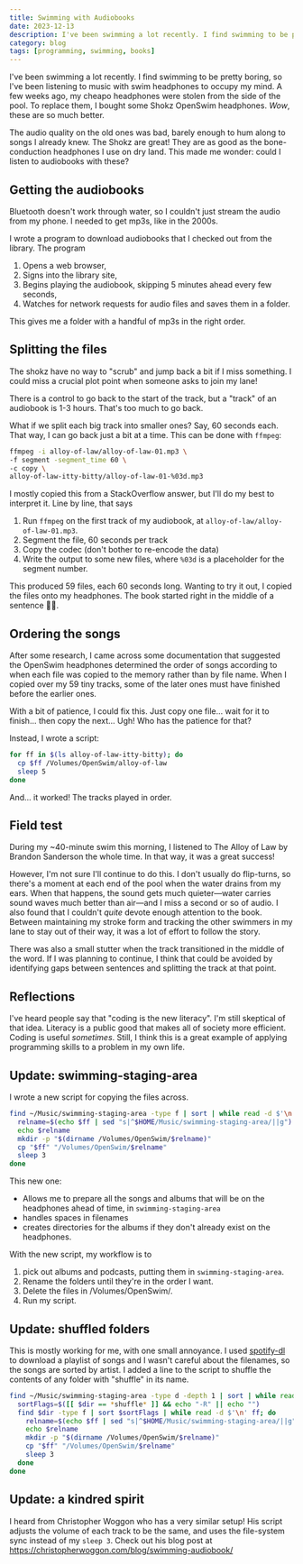 ```yaml
---
title: Swimming with Audiobooks
date: 2023-12-13
description: I've been swimming a lot recently. I find swimming to be pretty boring, so I've been listening to music with swim headphones to occupy my mind. A few weeks ago, my cheapo headphones were stolen from the side of the pool. To replace them, I bought some Shokz OpenSwim headphones. Wow, these are so much better.
category: blog
tags: [programming, swimming, books]
---
```


I've been swimming a lot recently. I find swimming to be pretty boring, so I've been listening to music with swim headphones to occupy my mind. A few weeks ago, my cheapo headphones were stolen from the side of the pool. To replace them, I bought some Shokz OpenSwim headphones. _Wow_, these are so much better.

The audio quality on the old ones was bad, barely enough to hum along to songs I already knew. The Shokz are great! They are as good as the bone-conduction headphones I use on dry land. This made me wonder: could I listen to audiobooks with these?

## Getting the audiobooks

Bluetooth doesn't work through water, so I couldn't just stream the audio from my phone. I needed to get mp3s, like in the 2000s.

I wrote a program to download audiobooks that I checked out from the library. The program

1. Opens a web browser,
2. Signs into the library site,
3. Begins playing the audiobook, skipping 5 minutes ahead every few seconds,
4. Watches for network requests for audio files and saves them in a folder.

This gives me a folder with a handful of mp3s in the right order.

## Splitting the files

The shokz have no way to "scrub" and jump back a bit if I miss something. I could miss a crucial plot point when someone asks to join my lane!

There is a control to go back to the start of the track, but a "track" of an audiobook is 1-3 hours. That's too much to go back.

What if we split each big track into smaller ones? Say, 60 seconds each. That way, I can go back just a bit at a time. This can be done with `ffmpeg`:

```bash
ffmpeg -i alloy-of-law/alloy-of-law-01.mp3 \
-f segment -segment_time 60 \
-c copy \
alloy-of-law-itty-bitty/alloy-of-law-01-%03d.mp3
```

I mostly copied this from a StackOverflow answer, but I'll do my best to interpret it. Line by line, that says

1. Run `ffmpeg` on the first track of my audiobook, at `alloy-of-law/alloy-of-law-01.mp3`.
2. Segment the file, 60 seconds per track
3. Copy the codec (don't bother to re-encode the data)
4. Write the output to some new files, where `%03d` is a placeholder for the segment number.

This produced 59 files, each 60 seconds long. Wanting to try it out, I copied the files onto my headphones. The book started right in the middle of a sentence 🤦🏻.

## Ordering the songs

After some research, I came across some documentation that suggested the OpenSwim headphones determined the order of songs according to when each file was copied to the memory rather than by file name. When I copied over my 59 tiny tracks, some of the later ones must have finished before the earlier ones.

With a bit of patience, I could fix this. Just copy one file... wait for it to finish... then copy the next... Ugh! Who has the patience for that?

Instead, I wrote a script:

```bash
for ff in $(ls alloy-of-law-itty-bitty); do
  cp $ff /Volumes/OpenSwim/alloy-of-law 
  sleep 5
done
```

And... it worked! The tracks played in order.

## Field test

During my ~40-minute swim this morning, I listened to The Alloy of Law by Brandon Sanderson the whole time. In that way, it was a great success!

However, I'm not sure I'll continue to do this. I don't usually do flip-turns, so there's a moment at each end of the pool when the water drains from my ears. When that happens, the sound gets much quieter—water carries sound waves much better than air—and I miss a second or so of audio. I also found that I couldn't _quite_ devote enough attention to the book. Between maintaining my stroke form and tracking the other swimmers in my lane to stay out of their way, it was a lot of effort to follow the story.

There was also a small stutter when the track transitioned in the middle of the word. If I was planning to continue, I think that could be avoided by identifying gaps between sentences and splitting the track at that point.

## Reflections

I've heard people say that "coding is the new literacy". I'm still skeptical of that idea. Literacy is a public good that makes all of society more efficient. Coding is useful _sometimes_. Still, I think this is a great example of applying programming skills to a problem in my own life.

## Update: swimming-staging-area

I wrote a new script for copying the files across.

```bash
find ~/Music/swimming-staging-area -type f | sort | while read -d $'\n' ff; do
  relname=$(echo $ff | sed "s|^$HOME/Music/swimming-staging-area/||g")
  echo $relname
  mkdir -p "$(dirname /Volumes/OpenSwim/$relname)"
  cp "$ff" "/Volumes/OpenSwim/$relname"
  sleep 3
done
```

This new one:

- Allows me to prepare all the songs and albums that will be on the headphones ahead of time, in `swimming-staging-area`
- handles spaces in filenames
- creates directories for the albums if they don't already exist on the headphones.

With the new script, my workflow is to

1. pick out albums and podcasts, putting them in `swimming-staging-area`.
2. Rename the folders until they're in the order I want.
3. Delete the files in /Volumes/OpenSwim/.
4. Run my script.

## Update: shuffled folders

This is mostly working for me, with one small annoyance. I used [spotify-dl](https://sathyasays.com/2015/12/29/spotify-dl-download-your-spotify-my-music-songs-as-mp3/) to download a playlist of songs and I wasn't careful about the filenames, so the songs are sorted by artist. I added a line to the script to shuffle the contents of any folder with "shuffle" in its name.

```bash
find ~/Music/swimming-staging-area -type d -depth 1 | sort | while read -d $'\n' dir; do
  sortFlags=$([[ $dir == *shuffle* ]] && echo "-R" || echo "")
  find $dir -type f | sort $sortFlags | while read -d $'\n' ff; do
    relname=$(echo $ff | sed "s|^$HOME/Music/swimming-staging-area/||g")
    echo $relname
    mkdir -p "$(dirname /Volumes/OpenSwim/$relname)"
    cp "$ff" "/Volumes/OpenSwim/$relname"
    sleep 3
  done
done
```

## Update: a kindred spirit

I heard from Christopher Woggon who has a very similar setup! His script adjusts the volume of each track to be the same, and uses the file-system sync instead of my `sleep 3`. Check out his blog post at https://christopherwoggon.com/blog/swimming-audiobook/
